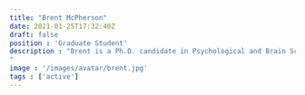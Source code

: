 ```yaml
---
title: "Brent McPherson"
date: 2021-01-25T17:32:40Z
draft: false
position : 'Graduate Student'
description : "Brent is a Ph.D. candidate in Psychological and Brain Sciences at Indiana University. His research focusses on methods for big data neuroscience and machine learning. His scientific interests are understanding the human brain and behavior relationships across the lifespan. Brent developed several brainlife.io Apps that allow users to process raw diffusion-weighted magnetic resonance imaging, perform advanced brain tractography, and build structural brain networks. Brent loves snakes and enjoys listening to heavy metal music.
"
image : '/images/avatar/brent.jpg'
tags : ['active']
---
```


